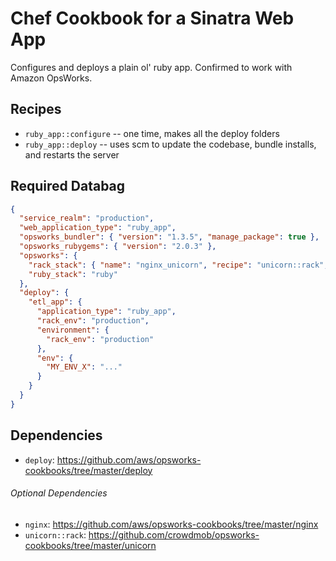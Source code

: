 Chef Cookbook for a Sinatra Web App
====================================

Configures and deploys a plain ol' ruby app.  Confirmed to work with Amazon OpsWorks.


Recipes
------------------------------------
* `ruby_app::configure` -- one time, makes all the deploy folders
* `ruby_app::deploy` -- uses scm to update the codebase, bundle installs, and restarts the server


Required Databag
------------------------------------

```json
{
  "service_realm": "production",
  "web_application_type": "ruby_app",
  "opsworks_bundler": { "version": "1.3.5", "manage_package": true },
  "opsworks_rubygems": { "version": "2.0.3" },
  "opsworks": {
    "rack_stack": { "name": "nginx_unicorn", "recipe": "unicorn::rack", "service": "unicorn" },
    "ruby_stack": "ruby"
  },
  "deploy": {
    "etl_app": {
      "application_type": "ruby_app",
      "rack_env": "production",
      "environment": {
        "rack_env": "production"
      },
      "env": {
        "MY_ENV_X": "..."
      }
    }
  }
}
```

Dependencies
------------------------------------
* `deploy`: https://github.com/aws/opsworks-cookbooks/tree/master/deploy

###### Optional Dependencies

* `nginx`: https://github.com/aws/opsworks-cookbooks/tree/master/nginx
* `unicorn::rack`: https://github.com/crowdmob/opsworks-cookbooks/tree/master/unicorn



